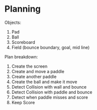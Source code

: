 # Planning

Objects:
1. Pad
2. Ball
3. Scoreboard
4. Field (bounce boundary, goal, mid line)

Plan breakdown:
1. Create the screen
2. Create and move a paddle
3. Create another paddle
4. Create the ball and make it move
5. Detect Collision with wall and bounce
6. Detect Collision with paddle and bounce
7. Detect when paddle misses and score
8. Keep Score